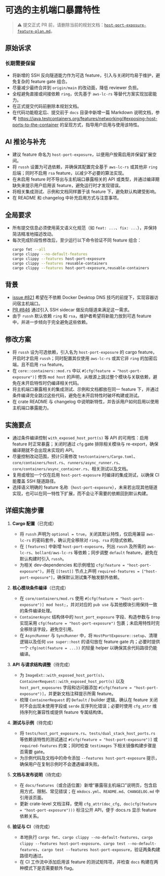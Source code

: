 # 可选的主机端口暴露特性

> ⚠️ 提交正式 PR 前，请删除当前的规划文档：[`host-port-exposure-feature-plan.md`](host-port-exposure-feature-plan.md)。

## 原始诉求

### 长期需要保留
- 将新增的 SSH 反向隧道能力作为可选 feature，引入与关闭时均易于维护，避免复杂的 feature gate 组合。
- 尽量减少最终合并到 `origin/main` 的改动面，降低 reviewer 负担。
- 全程避免直接或间接依赖 `ring`，优先基于 `aws-lc-rs` 等替代方案实现加密能力。
- 在正式提交代码前删除本规划文档。
- 在代码功能稳定后、提交前于 `docs` 目录中新增一篇 Markdown 说明文档，参考 <https://java.testcontainers.org/features/networking/#exposing-host-ports-to-the-container> 的呈现方式，指导用户启用与使用该特性。

## AI 推论与补充
- 建议 feature 命名为 `host-port-exposure`，以便用户按需启用并保留扩展空间。
- 将 `russh` 设置为可选依赖，并确保其配置完全基于 `aws-lc-rs` 或其他非 `ring` 后端；同时不启用 `rsa` feature，以减少不必要的算法实现。
- 在未启用 feature 时不导出与主机端口暴露相关的 API 或类型，并通过编译期缺失来提示用户启用该 feature，避免运行时才发现错误。
- 将相关集成测试、示例和文档同样置于该 feature 下，避免默认构建受影响。
- 在 README 和 changelog 中补充启用方式与注意事项。

## 全局要求
- 所有提交信息必须使用英文语义化规范（如 `feat: ...`、`fix: ...`），并保持简洁精准地描述改动。
- 每次完成阶段性修改后，至少运行以下命令验证不同 feature 组合：
  ```bash
  cargo fmt --all
  cargo clippy --no-default-features
  cargo clippy --features host-port-exposure
  cargo clippy --features reusable-containers
  cargo clippy --features host-port-exposure,reusable-containers
  ```

## 背景
- [issue #821](https://github.com/testcontainers/testcontainers-rs/issues/821) 希望在不依赖 Docker Desktop DNS 技巧的前提下，实现容器访问宿主机端口。
- [PR #846](https://github.com/testcontainers/testcontainers-rs/pull/846) 通过引入 SSH sidecar 做反向隧道来满足这一需求。
- 由于 `russh` 默认依赖 `ring` 和 `rsa`，维护者希望将新能力放到可选 feature 中，并进一步倾向于完全避免这些依赖。

## 修改方案
- 将 `russh` 设为可选依赖，引入名为 `host-port-exposure` 的 cargo feature，开启时才启用 `russh`；同时配置其仅使用 `aws-lc-rs` 或其它非 `ring` 的加密后端，且不启用 `rsa` feature。
- 在 `core::containers::mod.rs` 中以 `#[cfg(feature = "host-port-exposure")]` 修饰 `mod host` 的声明，从根源上跳过整个模块与关联依赖，避免在未开启特性时仍编译相关代码。
- 将主机端口暴露相关的集成测试、示例和文档都放在同一 feature 下，并通过条件编译完全跳过这些代码，避免在未开启特性时破坏构建或测试。
- 在 crate README 与 changelog 中说明新特性，并告诉用户如何启用以使用主机端口暴露能力。

## 实施要点
- 通过条件编译控制 `with_exposed_host_port(s)` 等 API 的可用性：启用 feature 时正常暴露；关闭时通过 `cfg` gate 排除相关模块与 re-export，确保编译期就不会出现未实现的 API。
- 尽量控制改动范围，预计只需修改 `testcontainers/Cargo.toml`、`core/containers/host.rs`、`runners/async_runner.rs`、`core/containers/async_container.rs`、相关测试以及文档。
- 复用或增加一个仅在启用 `host-port-exposure` 时编译的集成测试，以确保 CI 能覆盖 SSH 隧道路径。
- 选择语义明确的 feature 名称（`host-port-exposure`），未来若出现其他隧道实现，也可以在同一特性下扩展，而不会让不需要的依赖回到默认构建。

## 详细实施步骤
1. **Cargo 配置**（已完成）
   - 将 `russh` 声明为 `optional = true`，关闭其默认特性，仅启用兼容 `aws-lc-rs` 的密码套件，确认完全移除对 `ring`、`rsa` 的隐式依赖。
   - 在 `[features]` 中新增 `host-port-exposure`，列出 `russh` 及所需的 `aws-lc-rs`、`bollard/aws-lc-rs` 等依赖；同步调整 `default` feature，避免在默认构建时引入 `russh`。
   - 为相关 dev-dependencies 和示例增加 `cfg(feature = "host-port-exposure")`，并在 `[[test]]` 节点上声明 `required-features = ["host-port-exposure"]`，确保默认测试集不触发额外依赖。

2. **核心模块条件编译**（已完成）
   - 在 `core/containers/mod.rs` 使用 `#[cfg(feature = "host-port-exposure")] mod host;`，并对对应的 `pub use` 与其他模块引用保持一致的条件编译处理。
   - `ContainerAsync` 结构体中的 `host_port_exposure` 字段、构造参数与 `Drop` 实现采用 `cfg(feature = "host-port-exposure")` 包裹；未启用特性时完全移除该字段，避免空引用。
   - 在 `AsyncRunner` 与 `SyncRunner` 中，将 `HostPortExposure::setup`、清理逻辑以及任何 `use super::host` 的语句放在 feature gate 内；必要时提供一个 `cfg(not(feature = ...))` 的轻量 helper 以确保其余代码路径仍能编译。

3. **API 与请求结构调整**（待完成）
   - 为 `ImageExt::with_exposed_host_port(s)`、`ContainerRequest::with_exposed_host_port(s)` 以及 `host_port_exposures` 字段和访问器添加 `#[cfg(feature = "host-port-exposure")]`，并更新文档注释提示所需 feature。
   - 梳理 `ContainerRequest` 的 `Default` / builder 逻辑，确认在 feature 关闭时不会出现未使用字段或 `serde` 反序列化错误；必要时使用 `cfg_attr` 维持序列化兼容性或提供 feature 专属结构体。

4. **测试与示例**（待完成）
   - 将 `tests/host_port_exposure.rs`、`tests/dual_stack_host_ports.rs` 等依赖该特性的测试通过 `#[cfg(feature = "host-port-exposure")]` 或 `required-features` 约束；同时检查 `testimages` 下相关镜像构建步骤是否需要 gate。
   - 为示例代码及文档中的命令添加 `--features host-port-exposure` 提示，确保用户在复制示例时不会遭遇编译失败。

5. **文档与发布说明**（待完成）
   - 在 `docs/features`（或合适位置）新增“暴露宿主机端口”说明页，包含启用方式、限制、常见错误；在 `mkdocs.yml`、`README.md`、`CHANGELOG.md` 中引用该页面。
   - 更新 crate-level 文档注释，使用 `cfg_attr(doc_cfg, doc(cfg(feature = "host-port-exposure")))` 标注公开 API，便于 docs.rs 显示 feature 依赖关系。

6. **验证与 CI**（待完成）
   - 本地执行 `cargo fmt`、`cargo clippy --no-default-features`、`cargo clippy --features host-port-exposure`、`cargo test --no-default-features`、`cargo test --features host-port-exposure`，验证两条构建路径均通过。
   - 在 CI 工作流中添加启用该 feature 的测试矩阵项，并检查 `docs` 构建在两种模式下是否需要额外 flag。
